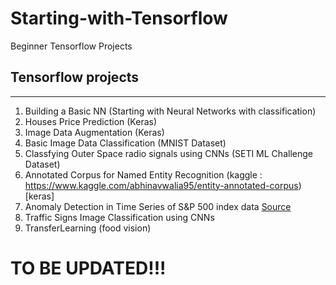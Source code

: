 # Starting-with-Tensorflow
Beginner Tensorflow Projects


## Tensorflow projects 
----
1. Building a Basic NN (Starting with Neural Networks with classification)
2. Houses Price Prediction (Keras)
3. Image Data Augmentation (Keras)
4. Basic Image Data Classification (MNIST Dataset)
5. Classfying Outer Space radio signals using CNNs (SETI ML Challenge Dataset)
6. Annotated Corpus for Named Entity Recognition (kaggle : https://www.kaggle.com/abhinavwalia95/entity-annotated-corpus) [keras]
7. Anomaly Detection in Time Series of S&P 500 index data [Source](https://www.kaggle.com/pdquant/sp500-daily-19862018)
8. Traffic Signs Image Classification using CNNs
9. TransferLearning (food vision)


# TO BE UPDATED!!!
